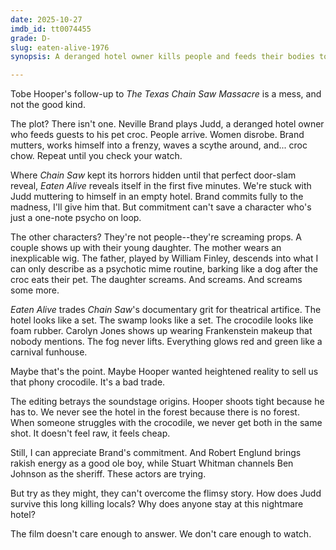 ```yaml
---
date: 2025-10-27
imdb_id: tt0074455
grade: D-
slug: eaten-alive-1976
synopsis: A deranged hotel owner kills people and feeds their bodies to his pet crocodile.

---
```


Tobe Hooper's follow-up to <span data-imdb-id="tt0072271">_The Texas Chain Saw Massacre_</span> is a mess, and not the good kind.

The plot? There isn't one. Neville Brand plays Judd, a deranged hotel owner who feeds guests to his pet croc. People arrive. Women disrobe. Brand mutters, works himself into a frenzy, waves a scythe around, and... croc chow. Repeat until you check your watch.

Where _Chain Saw_ kept its horrors hidden until that perfect door-slam reveal, _Eaten Alive_ reveals itself in the first five minutes. We're stuck with Judd muttering to himself in an empty hotel. Brand commits fully to the madness, I'll give him that. But commitment can't save a character who's just a one-note psycho on loop.

The other characters? They're not people--they're screaming props. A couple shows up with their young daughter. The mother wears an inexplicable wig. The father, played by William Finley, descends into what I can only describe as a psychotic mime routine, barking like a dog after the croc eats their pet. The daughter screams. And screams. And screams some more.

_Eaten Alive_ trades _Chain Saw_'s documentary grit for theatrical artifice. The hotel looks like a set. The swamp looks like a set. The crocodile looks like foam rubber. Carolyn Jones shows up wearing Frankenstein makeup that nobody mentions. The fog never lifts. Everything glows red and green like a carnival funhouse.

Maybe that's the point. Maybe Hooper wanted heightened reality to sell us that phony crocodile. It's a bad trade. 

The editing betrays the soundstage origins. Hooper shoots tight because he has to. We never see the hotel in the forest because there is no forest. When someone struggles with the crocodile, we never get both in the same shot. It doesn't feel raw, it feels cheap.

Still, I can appreciate Brand's commitment. And Robert Englund brings rakish energy as a good ole boy, while Stuart Whitman channels Ben Johnson as the sheriff. These actors are trying.

But try as they might, they can't overcome the flimsy story. How does Judd survive this long killing locals? Why does anyone stay at this nightmare hotel? 

The film doesn't care enough to answer. We don't care enough to watch.

